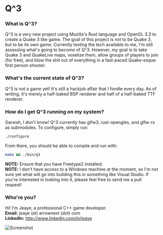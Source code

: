 Q^3
===
### What is Q^3?
Q^3 is a very new project using Mozilla's Rust language and OpenGL 3.3 to create a Quake 3 like game.
The goal of this project is not to be Quake 3, but to be its own game. Currently testing the tech available
to me, I'm still assessing what's going to become of Q^3. However, my goal is to take Quake 3 and QuakeLive
maps, voxelize them, allow groups of players to join (for free), and blow the shit out of everything in a fast-paced
Quake-esque first person shooter. 

### What's the current state of Q^3?
Q^3 is not a game yet! It's still a hackjob affair that I fondle every day. As of writing, it's merely a half-baked
BSP renderer and half of a half-baked TTF renderer. 

### How do I get Q^3 running on my system?
Garwsh, I don't know! Q^3 currently has glfw3, rust-opengles, and glfw-rs as submodules. To configure, simply run:  
```bash
./configure
```
From there, you should be able to compile and run with:  
```bash
make && ./bin/q3
```
**NOTE:** Ensure that you have Freetype2 installed.  
**NOTE:** I don't have access to a Windows machine at the moment, so I'm not sure yet what will go into building 
this in something like Visual Studio. If you're interested in looking into it, please feel free to send me a pull
request!


### Who're you?
Hi! I'm Jeaye, a professional C++ game developer.  
**Email:** jeaye (at) arrownext (dot) com  
**LinkedIn:** http://www.linkedin.com/in/jeaye  

![Screenshot](pics/7_camera.png)

